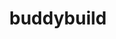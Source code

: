 ---
facebook: https://facebook.com/Buddybuild-885496158166821/timeline
linkedin: https://linkedin.com/company/buddybuild-com
logohandle: buddybuild
sort: buddybuild
title: buddybuild
twitter: https://x.com/buddybuild
website: https://www.buddybuild.com/
---